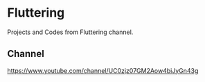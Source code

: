 # Fluttering
Projects and Codes from Fluttering channel.

## Channel
https://www.youtube.com/channel/UC0zjz07GM2Aow4biJyGn43g
